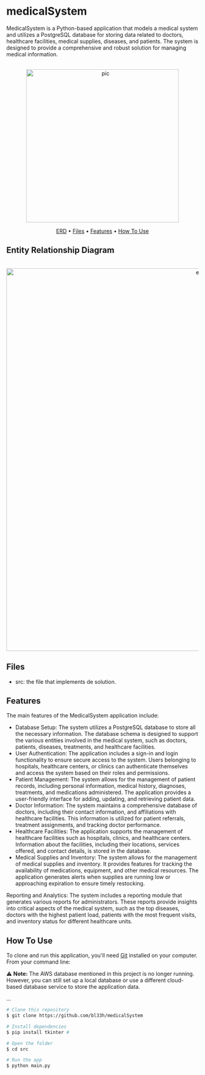# medicalSystem
MedicalSystem is a Python-based application that models a medical system and utilizes a PostgreSQL database for storing data related to doctors, healthcare facilities, medical supplies, diseases, and patients. The system is designed to provide a comprehensive and robust solution for managing medical information.

<p align="center">
  <br>
  <img src="https://i.imgur.com/y2V8fIb.png" alt="pic" width="400">
  <br>
</p>
<p align="center" >
  <a href="#entity-relationship-diagram">ERD</a> •
  <a href="#Files">Files</a> •
  <a href="#Features">Features</a> •
  <a href="#how-to-use">How To Use</a> 
</p>

## Entity Relationship Diagram
<p align="center">
  <br>
  <img src="https://i.imgur.com/pSyecVi.png" alt="erd" width="1000">
  <br>
</p>


## Files

- src: the file that implements de solution.

## Features
The main features of the MedicalSystem application include:

- Database Setup: The system utilizes a PostgreSQL database to store all the necessary information. The database schema is designed to support the various entities involved in the medical system, such as doctors, patients, diseases, treatments, and healthcare facilities.
- User Authentication: The application includes a sign-in and login functionality to ensure secure access to the system. Users belonging to hospitals, healthcare centers, or clinics can authenticate themselves and access the system based on their roles and permissions.
- Patient Management: The system allows for the management of patient records, including personal information, medical history, diagnoses, treatments, and medications administered. The application provides a user-friendly interface for adding, updating, and retrieving patient data.
- Doctor Information: The system maintains a comprehensive database of doctors, including their contact information, and affiliations with healthcare facilities. This information is utilized for patient referrals, treatment assignments, and tracking doctor performance.
- Healthcare Facilities: The application supports the management of healthcare facilities such as hospitals, clinics, and healthcare centers. Information about the facilities, including their locations, services offered, and contact details, is stored in the database.
- Medical Supplies and Inventory: The system allows for the management of medical supplies and inventory. It provides features for tracking the availability of medications, equipment, and other medical resources. The application generates alerts when supplies are running low or approaching expiration to ensure timely restocking.

Reporting and Analytics: The system includes a reporting module that generates various reports for administrators. These reports provide insights into critical aspects of the medical system, such as the top diseases, doctors with the highest patient load, patients with the most frequent visits, and inventory status for different healthcare units.

## How To Use
To clone and run this application, you'll need [Git](https://git-scm.com) installed on your computer. From your command line:

⚠️ **Note:** The AWS database mentioned in this project is no longer running. However, you can still set up a local database or use a different cloud-based database service to store the application data.

...
```bash
# Clone this repository
$ git clone https://github.com/bl33h/medicalSystem

# Install dependencies
$ pip install tkinter #

# Open the folder
$ cd src

# Run the app
$ python main.py

```
